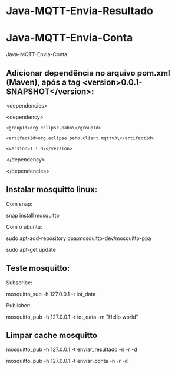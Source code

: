 # Java-MQTT-Envia-Resultado

# Java-MQTT-Envia-Conta

Java-MQTT-Envia-Conta


## Adicionar dependência no arquivo pom.xml (Maven), após a tag \<version>0.0.1-SNAPSHOT\</version>:

\<dependencies>
  
  \<dependency>
  
    <groupId>org.eclipse.paho\</groupId>
  
    <artifactId>org.eclipse.paho.client.mqttv3\</artifactId>
  
    <version>1.1.0\</version>
  
  \</dependency>
  
\</dependencies>    


## Instalar mosquitto linux:

Com snap:

snap install mosquitto

Com o ubuntu:

sudo apt-add-repository ppa:mosquitto-dev/mosquitto-ppa

sudo apt-get update

## Teste mosquitto:

Subscribe:

mosquitto_sub -h 127.0.0.1 -t iot_data

Publisher:

mosquitto_pub -h 127.0.0.1 -t iot_data -m "Hello world"

## Limpar cache mosquitto

mosquitto_pub -h 127.0.0.1 -t enviar_resultado -n -r -d

mosquitto_pub -h 127.0.0.1 -t enviar_conta -n -r -d
